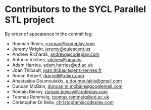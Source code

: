 Contributors to the SYCL Parallel STL project
=============================================

By order of appearance in the commit log:

* Ruyman Reyes, ruyman@codeplay.com
* Jeremy Wright, jeremy@quiescent.us
* Andrew Richards, andrew@codeplay.com
* Antonio Vilches, vilches@uma.es
* Adam Harries, adam.harries@ed.ac.uk
* Joan Thibault, joan.thibault@ens-rennes.fr
* Ronan Keryell, rkeryell@xilinx.com
* Anastasios Doumoulakis, a.doumoulakis@gmail.com
* Duncan McBain, duncan.m.mcbain@googlemail.com
* Romain Biessy, romain.biessy@codeplay.com
* Toomas Remmelg, toomas.remmelg@ed.ac.uk
* Christopher Di Bella, christopher@codeplay.com
